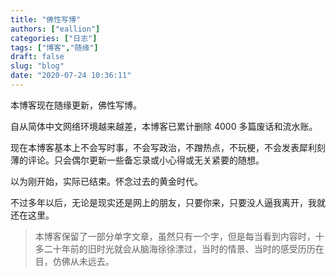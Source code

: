 ```yaml
---
title: "佛性写博"
authors: ["eallion"]
categories: ["日志"]
tags: ["博客","随缘"]
draft: false
slug: "blog"
date: "2020-07-24 10:36:11"
---
```


本博客现在随缘更新，佛性写博。

自从简体中文网络环境越来越差，本博客已累计删除 4000 多篇废话和流水账。

现在本博客基本上不会写时事，不会写政治，不蹭热点，不玩梗，不会发表犀利刻薄的评论。只会偶尔更新一些备忘录或小心得或无关紧要的随想。

以为刚开始，实际已结束。怀念过去的黄金时代。

不过多年以后，无论是现实还是网上的朋友，只要你来，只要没人逼我离开，我就还在这里。

> 本博客保留了一部分单字文章，虽然只有一个字，但是每当看到内容时，十多二十年前的旧时光就会从脑海徐徐漂过，当时的情景、当时的感受历历在目，仿佛从未远去。
